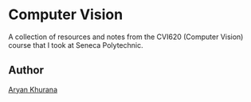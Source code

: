 # Computer Vision

A collection of resources and notes from the CVI620 (Computer Vision) course that I took at Seneca Polytechnic.

## Author

[Aryan Khurana](https://www.github.com/AryanK1511)
